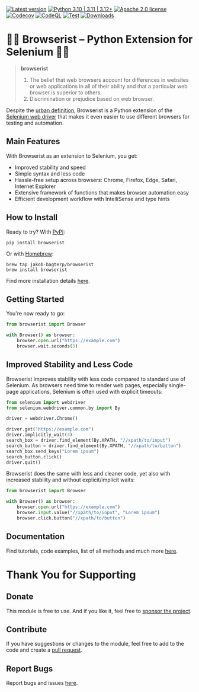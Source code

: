 [![Latest version](https://img.shields.io/static/v1?label=version&message=1.6.3&color=yellowgreen)](https://github.com/jakob-bagterp/browserist/releases/latest)
[![Python 3.10 | 3.11 | 3.12+](https://img.shields.io/static/v1?label=python&message=3.10%20|%203.11%20|%203.12%2B&color=blueviolet)](https://www.python.org)
[![Apache 2.0 license](https://img.shields.io/static/v1?label=license&message=Apache%202.0&color=blue)](https://github.com/jakob-bagterp/browserist/blob/master/LICENSE.md)
[![Codecov](https://codecov.io/gh/jakob-bagterp/browserist/branch/master/graph/badge.svg?token=1JL65T099J)](https://codecov.io/gh/jakob-bagterp/browserist)
[![CodeQL](https://github.com/jakob-bagterp/browserist/actions/workflows/codeql.yml/badge.svg)](https://github.com/jakob-bagterp/browserist/actions/workflows/codeql.yml)
[![Test](https://github.com/jakob-bagterp/browserist/actions/workflows/test.yml/badge.svg)](https://github.com/jakob-bagterp/browserist/actions/workflows/test.yml)
[![Downloads](https://static.pepy.tech/badge/browserist)](https://pepy.tech/project/browserist)

# 👩‍💻 Browserist – Python Extension for Selenium 👨‍💻
> **browserist**
> 1. The belief that web browsers account for differences in websites or web applications in all of their ability and that a particular web browser is superior to others.
> 2. Discrimination or prejudice based on web browser.

Despite the [urban definition](https://www.urbandictionary.com/define.php?term=browserist), Browserist is a Python extension of the [Selenium web driver](https://www.selenium.dev/) that makes it even easier to use different browsers for testing and automation.

## Main Features
With Browserist as an extension to Selenium, you get:

* Improved stability and speed
* Simple syntax and less code
* Hassle-free setup across browsers: Chrome, Firefox, Edge, Safari, Internet Explorer
* Extensive framework of functions that makes browser automation easy
* Efficient development workflow with IntelliSense and type hints

## How to Install
Ready to try? With [PyPI](https://pypi.org/project/browserist/):

```shell
pip install browserist
```

Or with [Homebrew](https://brew.sh):

```shell
brew tap jakob-bagterp/browserist
brew install browserist
```

Find more installation details [here](https://jakob-bagterp.github.io/browserist/getting-started/installation/).

## Getting Started
You're now ready to go:

```python
from browserist import Browser

with Browser() as browser:
    browser.open.url("https://example.com")
    browser.wait.seconds(5)
```

## Improved Stability and Less Code
Browserist improves stability with less code compared to standard use of Selenium. As browsers need time to render web pages, especially single-page applications, Selenium is often used with explicit timeouts:

```python
from selenium import webdriver
from selenium.webdriver.common.by import By

driver = webdriver.Chrome()

driver.get("https://example.com")
driver.implicitly_wait(3)
search_box = driver.find_element(By.XPATH, "//xpath/to/input")
search_button = driver.find_element(By.XPATH, "//xpath/to/button")
search_box.send_keys("Lorem ipsum")
search_button.click()
driver.quit()
```

Browserist does the same with less and cleaner code, yet also with increased stability and without explicit/implicit waits:

```python
from browserist import Browser

with Browser() as browser:
    browser.open.url("https://example.com")
    browser.input.value("//xpath/to/input", "Lorem ipsum")
    browser.click.button("//xpath/to/button")
```

## Documentation
Find tutorials, code examples, list of all methods and much more [here](https://jakob-bagterp.github.io/browserist).

# Thank You for Supporting
## Donate
This module is free to use. And if you like it, feel free to [sponsor the project](https://github.com/sponsors/jakob-bagterp).

## Contribute
If you have suggestions or changes to the module, feel free to add to the code and create a [pull request](https://github.com/jakob-bagterp/browserist/pulls).

## Report Bugs
Report bugs and issues [here](https://github.com/jakob-bagterp/browserist/issues).
